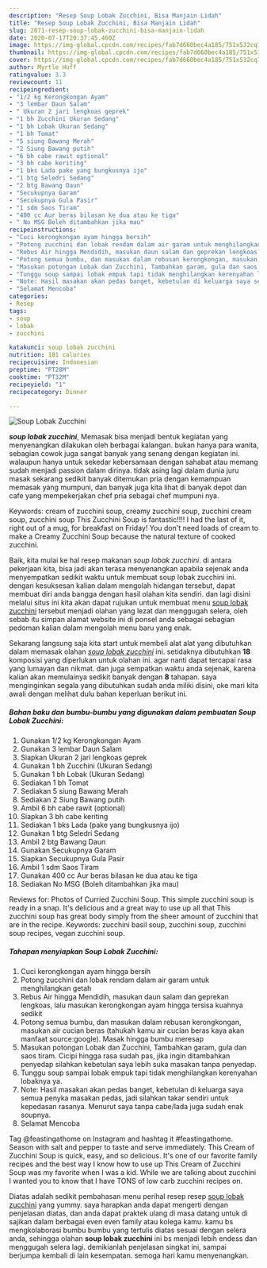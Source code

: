 ```yaml
---
description: "Resep Soup Lobak Zucchini, Bisa Manjain Lidah"
title: "Resep Soup Lobak Zucchini, Bisa Manjain Lidah"
slug: 2071-resep-soup-lobak-zucchini-bisa-manjain-lidah
date: 2020-07-17T20:37:45.460Z
image: https://img-global.cpcdn.com/recipes/fab7d660bec4a185/751x532cq70/soup-lobak-zucchini-foto-resep-utama.jpg
thumbnail: https://img-global.cpcdn.com/recipes/fab7d660bec4a185/751x532cq70/soup-lobak-zucchini-foto-resep-utama.jpg
cover: https://img-global.cpcdn.com/recipes/fab7d660bec4a185/751x532cq70/soup-lobak-zucchini-foto-resep-utama.jpg
author: Myrtle Huff
ratingvalue: 3.3
reviewcount: 11
recipeingredient:
- "1/2 kg Kerongkongan Ayam"
- "3 lembar Daun Salam"
- " Ukuran 2 jari lengkoas geprek"
- "1 bh Zucchini Ukuran Sedang"
- "1 bh Lobak Ukuran Sedang"
- "1 bh Tomat"
- "5 siung Bawang Merah"
- "2 Siung Bawang putih"
- "6 bh cabe rawit optional"
- "3 bh cabe keriting"
- "1 bks Lada pake yang bungkusnya ijo"
- "1 btg Seledri Sedang"
- "2 btg Bawang Daun"
- "Secukupnya Garam"
- "Secukupnya Gula Pasir"
- "1 sdm Saos Tiram"
- "400 cc Aur beras bilasan ke dua atau ke tiga"
- " No MSG Boleh ditambahkan jika mau"
recipeinstructions:
- "Cuci kerongkongan ayam hingga bersih"
- "Potong zucchini dan lobak rendam dalam air garam untuk menghilangkan getah"
- "Rebus Air hingga Mendidih, masukan daun salam dan geprekan lengkoas, lalu masukan kerongkongan ayam hingga tersisa kuahnya sedikit"
- "Potong semua bumbu, dan masukan dalam rebusan kerongkongan, masukan air cucian beras (tahukah kamu air cucian beras kaya akan manfaat source:google). Masak hingga bumbu meresap"
- "Masukan potongan Lobak dan Zucchini, Tambahkan garam, gula dan saos tiram. Cicipi hingga rasa sudah pas, jika ingin ditambahkan penyedap silahkan kebetulan saya lebih suka masakan tanpa penyedap."
- "Tunggu soup sampai lobak empuk tapi tidak menghilangkan kerenyahan lobaknya ya."
- "Note: Hasil masakan akan pedas banget, kebetulan di keluarga saya semua penyka masakan pedas, jadi silahkan takar sendiri untuk kepedasan rasanya. Menurut saya tanpa cabe/lada juga sudah enak soupnya."
- "Selamat Mencoba"
categories:
- Resep
tags:
- soup
- lobak
- zucchini

katakunci: soup lobak zucchini 
nutrition: 181 calories
recipecuisine: Indonesian
preptime: "PT28M"
cooktime: "PT32M"
recipeyield: "1"
recipecategory: Dinner

---
```



![Soup Lobak Zucchini](https://img-global.cpcdn.com/recipes/fab7d660bec4a185/751x532cq70/soup-lobak-zucchini-foto-resep-utama.jpg)

<b><i>soup lobak zucchini</i></b>, Memasak bisa menjadi bentuk kegiatan yang menyenangkan dilakukan oleh berbagai kalangan. bukan hanya para wanita, sebagian cowok juga sangat banyak yang senang dengan kegiatan ini. walaupun hanya untuk sekedar kebersamaan dengan sahabat atau memang sudah menjadi passion dalam dirinya. tidak asing lagi dalam dunia juru masak sekarang sedikit banyak ditemukan pria dengan kemampuan memasak yang mumpuni, dan banyak juga kita lihat di banyak depot dan cafe yang mempekerjakan chef pria sebagai chef mumpuni nya.

Keywords: cream of zucchini soup, creamy zucchini soup, zucchini cream soup, zucchini soup This Zucchini Soup is fantastic!!!! I had the last of it, right out of a mug, for breakfast on Friday! You don&#39;t need loads of cream to make a Creamy Zucchini Soup because the natural texture of cooked zucchini.

Baik, kita mulai ke hal resep makanan <i>soup lobak zucchini</i>. di antara pekerjaan kita, bisa jadi akan terasa menyenangkan apabila sejenak anda menyempatkan sedikit waktu untuk membuat soup lobak zucchini ini. dengan kesuksesan kalian dalam mengolah hidangan tersebut, dapat membuat diri anda bangga dengan hasil olahan kita sendiri. dan lagi disini melalui situs ini kita akan dapat rujukan untuk membuat menu <u>soup lobak zucchini</u> tersebut menjadi olahan yang lezat dan menggugah selera, oleh sebab itu simpan alamat website ini di ponsel anda sebagai sebagian pedoman kalian dalam mengolah menu baru yang enak.


Sekarang langsung saja kita start untuk membeli alat alat yang dibutuhkan dalam memasak olahan <u><i>soup lobak zucchini</i></u> ini. setidaknya dibutuhkan <b>18</b> komposisi yang diperlukan untuk olahan ini. agar nanti dapat tercapai rasa yang lumayan dan nikmat. dan juga sempatkan waktu anda sejenak, karena kalian akan memulainya sedikit banyak dengan <b>8</b> tahapan. saya menginginkan segala yang dibutuhkan sudah anda miliki disini, oke mari kita awali dengan melihat dulu bahan keperluan berikut ini.

<!--inarticleads1-->

##### Bahan baku dan bumbu-bumbu yang digunakan dalam pembuatan Soup Lobak Zucchini:

1. Gunakan 1/2 kg Kerongkongan Ayam
1. Gunakan 3 lembar Daun Salam
1. Siapkan  Ukuran 2 jari lengkoas geprek
1. Gunakan 1 bh Zucchini (Ukuran Sedang)
1. Gunakan 1 bh Lobak (Ukuran Sedang)
1. Sediakan 1 bh Tomat
1. Sediakan 5 siung Bawang Merah
1. Sediakan 2 Siung Bawang putih
1. Ambil 6 bh cabe rawit (optional)
1. Siapkan 3 bh cabe keriting
1. Sediakan 1 bks Lada (pake yang bungkusnya ijo)
1. Gunakan 1 btg Seledri Sedang
1. Ambil 2 btg Bawang Daun
1. Gunakan Secukupnya Garam
1. Siapkan Secukupnya Gula Pasir
1. Ambil 1 sdm Saos Tiram
1. Gunakan 400 cc Aur beras bilasan ke dua atau ke tiga
1. Sediakan  No MSG (Boleh ditambahkan jika mau)


Reviews for: Photos of Curried Zucchini Soup. This simple zucchini soup is ready in a snap. It&#39;s delicious and a great way to use up all that This zucchini soup has great body simply from the sheer amount of zucchini that are in the recipe. Keywords: zucchini basil soup, zucchini soup, zucchini soup recipes, vegan zucchini soup. 

<!--inarticleads2-->

##### Tahapan menyiapkan Soup Lobak Zucchini:

1. Cuci kerongkongan ayam hingga bersih
1. Potong zucchini dan lobak rendam dalam air garam untuk menghilangkan getah
1. Rebus Air hingga Mendidih, masukan daun salam dan geprekan lengkoas, lalu masukan kerongkongan ayam hingga tersisa kuahnya sedikit
1. Potong semua bumbu, dan masukan dalam rebusan kerongkongan, masukan air cucian beras (tahukah kamu air cucian beras kaya akan manfaat source:google). Masak hingga bumbu meresap
1. Masukan potongan Lobak dan Zucchini, Tambahkan garam, gula dan saos tiram. Cicipi hingga rasa sudah pas, jika ingin ditambahkan penyedap silahkan kebetulan saya lebih suka masakan tanpa penyedap.
1. Tunggu soup sampai lobak empuk tapi tidak menghilangkan kerenyahan lobaknya ya.
1. Note: Hasil masakan akan pedas banget, kebetulan di keluarga saya semua penyka masakan pedas, jadi silahkan takar sendiri untuk kepedasan rasanya. Menurut saya tanpa cabe/lada juga sudah enak soupnya.
1. Selamat Mencoba


Tag @feastingathome on Instagram and hashtag it #feastingathome. Season with salt and pepper to taste and serve immediately. This Cream of Zucchini Soup is quick, easy, and so delicious. It&#39;s one of our favorite family recipes and the best way I know how to use up This Cream of Zucchini Soup was my favorite when I was a kid. While we are talking about zucchini I wanted you to know that I have TONS of low carb zucchini recipes on. 

Diatas adalah sedikit pembahasan menu perihal resep resep <u>soup lobak zucchini</u> yang yummy. saya harapkan anda dapat mengerti dengan penjelasan diatas, dan anda dapat praktek ulang di masa datang untuk di sajikan dalam berbagai even even family atau kolega kamu. kamu bs mengkolaborasi bumbu bumbu yang tertulis diatas sesuai dengan selera anda, sehingga olahan <b>soup lobak zucchini</b> ini bs menjadi lebih endess dan menggugah selera lagi. demikianlah penjelasan singkat ini, sampai berjumpa kembali di lain kesempatan. semoga hari kamu menyenangkan.
